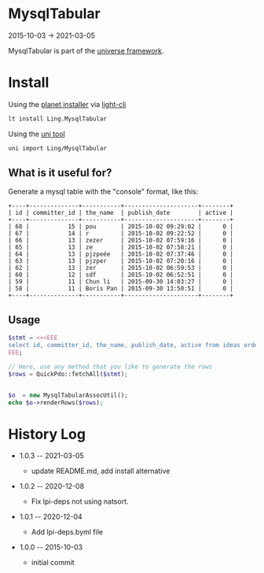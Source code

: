 MysqlTabular
==================
2015-10-03 -> 2021-03-05



MysqlTabular is part of the [universe framework](https://github.com/karayabin/universe-snapshot).


Install
=============


Using the [planet installer](https://github.com/lingtalfi/Light_PlanetInstaller) via [light-cli](https://github.com/lingtalfi/Light_Cli)
```bash
lt install Ling.MysqlTabular
```

Using the [uni tool](https://github.com/lingtalfi/universe-naive-importer)
```bash
uni import Ling/MysqlTabular
```



What is it useful for?
---------------------------

Generate a mysql table with the "console" format, like this:
  
	+----+--------------+-----------+---------------------+--------+
	| id | committer_id | the_name  | publish_date        | active |
	+----+--------------+-----------+---------------------+--------+
	| 68 |           15 | pou       | 2015-10-02 09:29:02 |      0 |
	| 67 |           14 | r         | 2015-10-02 09:22:52 |      0 |
	| 66 |           13 | zezer     | 2015-10-02 07:59:16 |      0 |
	| 65 |           13 | ze        | 2015-10-02 07:58:21 |      0 |
	| 64 |           13 | pjzpeée   | 2015-10-02 07:37:46 |      0 |
	| 63 |           13 | pjzper    | 2015-10-02 07:20:16 |      0 |
	| 62 |           13 | zer       | 2015-10-02 06:59:53 |      0 |
	| 60 |           12 | sdf       | 2015-10-02 06:52:51 |      0 |
	| 59 |           11 | Chun li   | 2015-09-30 14:03:27 |      0 |
	| 58 |           11 | Boris Pan | 2015-09-30 13:50:51 |      0 |
	+----+--------------+-----------+---------------------+--------+



Usage
-----------



```php
$stmt = <<<EEE
select id, committer_id, the_name, publish_date, active from ideas order by publish_date desc limit 0,10
EEE;

// Here, use any method that you like to generate the rows
$rows = QuickPdo::fetchAll($stmt);


$o  = new MysqlTabularAssocUtil();
echo $o->renderRows($rows);

```


History Log
===============

- 1.0.3 -- 2021-03-05

    - update README.md, add install alternative

- 1.0.2 -- 2020-12-08

    - Fix lpi-deps not using natsort.

- 1.0.1 -- 2020-12-04

    - Add lpi-deps.byml file

- 1.0.0 -- 2015-10-03

    - initial commit







